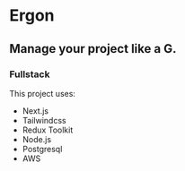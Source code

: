 # Ergon

## Manage your project like a G.

### Fullstack

This project uses:

- Next.js
- Tailwindcss
- Redux Toolkit
- Node.js
- Postgresql
- AWS
